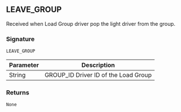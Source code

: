 ## LEAVE\_GROUP

Received when Load Group driver pop the light driver from the group.

### Signature

`LEAVE_GROUP`

| Parameter | Description |
| --- | --- |
| String | GROUP\_ID Driver ID of the Load Group |

### Returns

`None`
